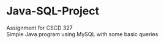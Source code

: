# Java-SQL-Project

Assignment for CSCD 327\
Simple Java program using MySQL with some basic queries
